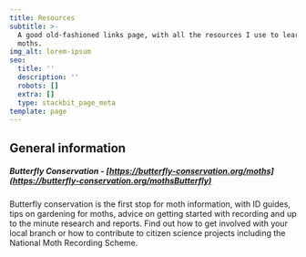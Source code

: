 ```yaml
---
title: Resources
subtitle: >-
  A good old-fashioned links page, with all the resources I use to learn about
  moths.
img_alt: lorem-ipsum
seo:
  title: ''
  description: ''
  robots: []
  extra: []
  type: stackbit_page_meta
template: page
---
```

## General information

##### Butterfly Conservation - [https://butterfly-conservation.org/moths](https://butterfly-conservation.org/mothsButterfly)

Butterfly conservation is the first stop for moth information, with ID guides, tips on gardening for moths, advice on getting started with recording and up to the minute research and reports. Find out how to get involved with your local branch or how to contribute to citizen science projects including the National Moth Recording Scheme.

